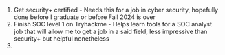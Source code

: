 1. Get security+ certified - Needs this for a job in cyber security, hopefully done before I graduate or before Fall 2024 is over
2. Finish SOC level 1 on Tryhackme - Helps learn tools for a SOC analyst job that will allow me to get a job in a said field, less impressive than security+ but helpful nonetheless 
3. 
